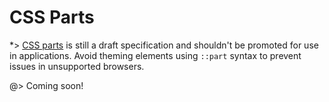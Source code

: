 <!-- 
title: CSS Parts
location: ./custom-components/theming/css-parts
type: page
layout: default
-->



# CSS Parts

*> [CSS parts](https://developer.mozilla.org/en-US/docs/Web/CSS/\:\:part) is still a draft specification and shouldn't be promoted for use in applications. Avoid theming elements using `::part` syntax to prevent issues in unsupported browsers.

@> Coming soon!
